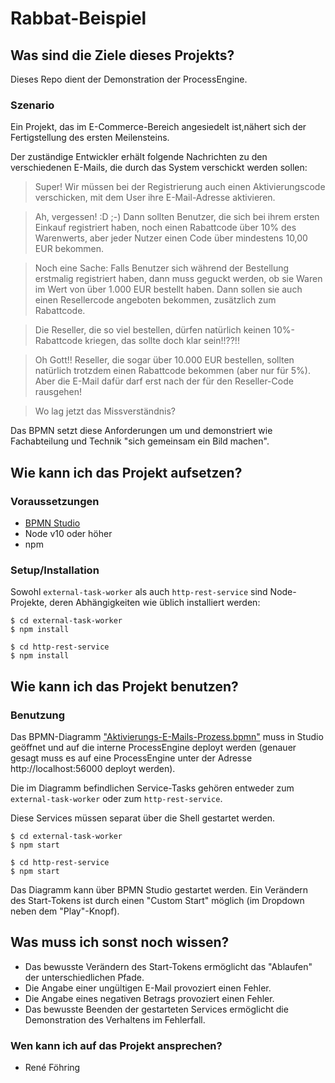 # Rabbat-Beispiel


## Was sind die Ziele dieses Projekts?

Dieses Repo dient der Demonstration der ProcessEngine.

### Szenario

Ein Projekt, das im E-Commerce-Bereich angesiedelt ist,nähert sich der Fertigstellung des ersten Meilensteins.

Der zuständige Entwickler erhält folgende Nachrichten zu den verschiedenen E-Mails, die durch das System verschickt werden sollen:

> Super! Wir müssen bei der Registrierung auch einen Aktivierungscode verschicken, mit dem User ihre E-Mail-Adresse aktivieren.

> Ah, vergessen! :D ;-) Dann sollten Benutzer, die sich bei ihrem ersten Einkauf registriert haben, noch einen Rabattcode über 10% des Warenwerts, aber jeder Nutzer einen Code über mindestens 10,00 EUR bekommen.

> Noch eine Sache: Falls Benutzer sich während der Bestellung erstmalig registriert haben, dann muss geguckt werden, ob sie Waren im Wert von über 1.000 EUR bestellt haben. Dann sollen sie auch einen Resellercode angeboten bekommen, zusätzlich zum Rabattcode.

> Die Reseller, die so viel bestellen, dürfen natürlich keinen 10%-Rabattcode kriegen, das sollte doch klar sein!!??!!

> Oh Gott!! Reseller, die sogar über 10.000 EUR bestellen, sollten natürlich trotzdem einen Rabattcode bekommen (aber nur für 5%). Aber die E-Mail dafür darf erst nach der für den Reseller-Code rausgehen!

> Wo lag jetzt das Missverständnis?

Das BPMN setzt diese Anforderungen um und demonstriert wie Fachabteilung und Technik "sich gemeinsam ein Bild machen".

## Wie kann ich das Projekt aufsetzen?


### Voraussetzungen

- [BPMN Studio](https://www.process-engine.io/downloads/)
- Node v10  oder höher
- npm


### Setup/Installation

Sowohl `external-task-worker` als auch `http-rest-service` sind Node-Projekte, deren Abhängigkeiten wie üblich installiert werden:

```shell
$ cd external-task-worker
$ npm install

$ cd http-rest-service
$ npm install
```

## Wie kann ich das Projekt benutzen?


### Benutzung

Das BPMN-Diagramm ["Aktivierungs-E-Mails-Prozess.bpmn"](Aktivierungs-E-Mails-Prozess.bpmn) muss in Studio geöffnet und auf die interne ProcessEngine deployt werden (genauer gesagt muss es auf eine ProcessEngine unter der Adresse http://localhost:56000 deployt werden).

Die im Diagramm befindlichen Service-Tasks gehören entweder zum `external-task-worker` oder zum `http-rest-service`.

Diese Services müssen separat über die Shell gestartet werden.

```shell
$ cd external-task-worker
$ npm start

$ cd http-rest-service
$ npm start
```

Das Diagramm kann über BPMN Studio gestartet werden.
Ein Verändern des Start-Tokens ist durch einen "Custom Start" möglich (im Dropdown neben dem "Play"-Knopf).

## Was muss ich sonst noch wissen?

- Das bewusste Verändern des Start-Tokens ermöglicht das "Ablaufen" der unterschiedlichen Pfade.
- Die Angabe einer ungültigen E-Mail provoziert einen Fehler.
- Die Angabe eines negativen Betrags provoziert einen Fehler.
- Das bewusste Beenden der gestarteten Services ermöglicht die Demonstration des Verhaltens im Fehlerfall.

### Wen kann ich auf das Projekt ansprechen?

* René Föhring
